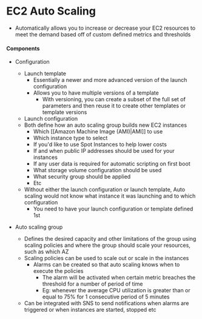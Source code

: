 # EC2 Auto Scaling
 
- Automatically allows you to increase or decrease your EC2 resources to meet the demand based off of custom defined metrics and thresholds

#### Components

- Configuration
	- Launch template
		- Essentially a newer and more advanced version of the launch configuration
		- Allows you to have multiple versions of a template
			- With versioning, you can create a subset of the full set of parameters and then reuse it to create other templates or template versions
	- Launch configuration
	- Both define how an auto scaling group builds new EC2 instances
		- Which [[Amazon Machine Image (AMI)|AMI]] to use
		- Which instance type to select
		- If you'd like to use Spot Instances to help lower costs
		- If and when public IP addresses should be used for your instances
		- If any user data is required for automatic scripting on first boot
		- What storage volume configuration should be used
		- What security group should be applied
		- Etc
	- Without either the launch configuration or launch template, Auto scaling would not know what instance it was launching and to which configuration
		- You need to have your launch configuration or template defined 1st

- Auto scaling group
	- Defines the desired capacity and other limitations of the group using scaling policies and where the group should scale your resources, such as which AZ
	- Scaling policies can be used to scale out or scale in the instances
		- Alarms can be created so that auto scaling knows when to execute the policies
			- The alarm will be activated when certain metric breaches the threshold for a number of period of time
			- Eg: whenever the average CPU utilization is greater than or equal to 75% for 1 consecutive period of 5 minutes
	- Can be integrated with SNS to send notifications when alarms are triggered or when instances are started, stopped etc